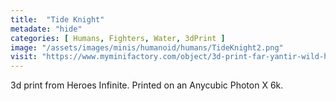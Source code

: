 ```yaml
---
title:  "Tide Knight"
metadate: "hide"
categories: [ Humans, Fighters, Water, 3dPrint ]
image: "/assets/images/minis/humanoid/humans/TideKnight2.png"
visit: "https://www.myminifactory.com/object/3d-print-far-yantir-wild-hunt-rider-142181"
---
```

3d print from Heroes Infinite.
Printed on an Anycubic Photon X 6k.